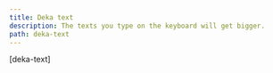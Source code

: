 ```yaml
---
title: Deka text
description: The texts you type on the keyboard will get bigger.
path: deka-text
---
```


[deka-text]

